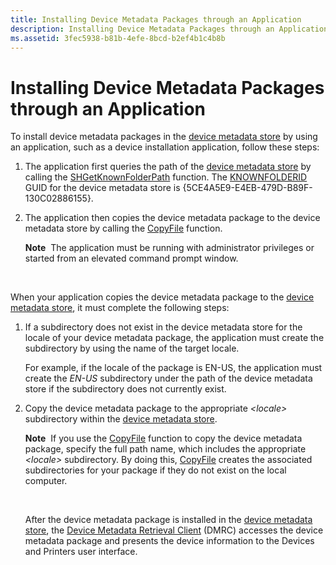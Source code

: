 ```yaml
---
title: Installing Device Metadata Packages through an Application
description: Installing Device Metadata Packages through an Application
ms.assetid: 3fec5938-b81b-4efe-8bcd-b2ef4b1c4b8b
---
```


# Installing Device Metadata Packages through an Application


To install device metadata packages in the [device metadata store](device-metadata-store.md) by using an application, such as a device installation application, follow these steps:

1.  The application first queries the path of the [device metadata store](device-metadata-store.md) by calling the [SHGetKnownFolderPath](http://go.microsoft.com/fwlink/p/?linkid=145428) function. The [KNOWNFOLDERID](http://go.microsoft.com/fwlink/p/?linkid=145429) GUID for the device metadata store is {5CE4A5E9-E4EB-479D-B89F-130C02886155}.

2.  The application then copies the device metadata package to the device metadata store by calling the [CopyFile]( http://go.microsoft.com/fwlink/p/?linkid=189596) function.

    **Note**  The application must be running with administrator privileges or started from an elevated command prompt window.

     

When your application copies the device metadata package to the [device metadata store](device-metadata-store.md), it must complete the following steps:

1.  If a subdirectory does not exist in the device metadata store for the locale of your device metadata package, the application must create the subdirectory by using the name of the target locale.

    For example, if the locale of the package is EN-US, the application must create the *EN-US* subdirectory under the path of the device metadata store if the subdirectory does not currently exist.

2.  Copy the device metadata package to the appropriate *&lt;locale&gt;* subdirectory within the [device metadata store](device-metadata-store.md).

    **Note**  If you use the [CopyFile]( http://go.microsoft.com/fwlink/p/?linkid=189596) function to copy the device metadata package, specify the full path name, which includes the appropriate *&lt;locale&gt;* subdirectory. By doing this, [CopyFile]( http://go.microsoft.com/fwlink/p/?linkid=189596) creates the associated subdirectories for your package if they do not exist on the local computer.

     

    After the device metadata package is installed in the [device metadata store](device-metadata-store.md), the [Device Metadata Retrieval Client](device-metadata-retrieval-client.md) (DMRC) accesses the device metadata package and presents the device information to the Devices and Printers user interface.

 

 





